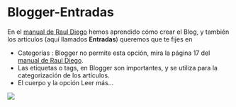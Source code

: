 # Blogger-Entradas

En el [manual de Raul Diego](http://www.rauldiego.es/manual-blogger/) hemos aprendido cómo crear el Blog, y también los artículos \(aquí llamados **Entradas**\) queremos que te fijes en

* Categorías : Blogger no permite esta opción, mira la página 17 del [manual de Raul Diego](http://www.rauldiego.es/manual-blogger/).
* Las etiquetas o tags, en Blogger son importantes, y se utiliza para la categorización de los artículos.
* El cuerpo y la opción Leer más...

![](https://catedu.github.io/aprendizaje-colaborativo-con-blog/img/bloger-articulo.png)

